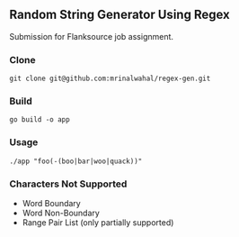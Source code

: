 ## Random String Generator Using Regex

Submission for Flanksource job assignment.

### Clone

```
git clone git@github.com:mrinalwahal/regex-gen.git
```

### Build

```
go build -o app
```

### Usage

```
./app "foo(-(boo|bar|woo|quack))"
```

### Characters Not Supported

- Word Boundary
- Word Non-Boundary
- Range Pair List (only partially supported)